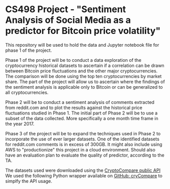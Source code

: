 # CS498 Project - "Sentiment Analysis of Social Media as a predictor for Bitcoin price volatility"
This repository will be used to hold the data and Jupyter notebook file for phase 1 of the project.

Phase 1 of the project will be to conduct a data exploration of the cryptocurrency historical datasets to ascertain if a correlation can be drawn between Bitcoin price fluctuations and the other major cryptocurrencies. The comparison will be done using the top ten cryptocurrencies by market share. The part of the project will allow us to ascertain where the findings of the sentiment analysis is applicable only to Bitcoin or  can be generalized to all cryptocurrencies.

Phase 2 will be to conduct a sentiment analysis of comments extracted from reddit.com and to plot the results against the historical price fluctuations studied in Phase 1. The initial part of Phase 2 will be to use a subset of the data collected. More specifically a one month time frame in the year 2017.

Phase 3 of the project will be to expand the techniques used in Phase 2 to incorporate the use of ever larger datasets. One of the identified datasets for reddit.com comments is in excess of 300GB. It might also include using AWS to "productionize" this project in a cloud environment. Should also have an evaluation plan to evaluate the quality of predictor, according to the TA. 

The datasets used were downloaded using the [CryptoCompare public API](https://www.cryptocompare.com/api/#introduction)
We used the following Python wrapper available on [GitHub: cryCompare](https://github.com/stefs304/cryCompare) to simplfy the API usage.
